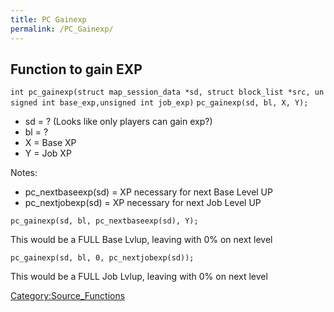 ```yaml
---
title: PC Gainexp
permalink: /PC_Gainexp/
---
```


Function to gain EXP
--------------------

`int pc_gainexp(struct map_session_data *sd, struct block_list *src, unsigned int base_exp,unsigned int job_exp)`
`pc_gainexp(sd, bl, X, Y);`

-   sd = ? (Looks like only players can gain exp?)
-   bl = ?
-   X = Base XP
-   Y = Job XP

Notes:

-   pc_nextbaseexp(sd) = XP necessary for next Base Level UP
-   pc_nextjobexp(sd) = XP necessary for next Job Level UP

`pc_gainexp(sd, bl, pc_nextbaseexp(sd), Y);`

This would be a FULL Base Lvlup, leaving with 0% on next level

`pc_gainexp(sd, bl, 0, pc_nextjobexp(sd));`

This would be a FULL Job Lvlup, leaving with 0% on next level

[Category:Source_Functions](Category:Source_Functions)